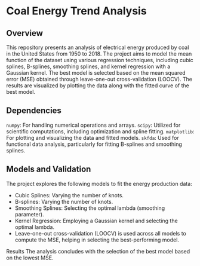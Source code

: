 # Coal Energy Trend Analysis

## Overview
This repository presents an analysis of electrical energy produced by coal in the United States from 1950 to 2018. The project aims to model the mean function of the dataset using various regression techniques, including cubic splines, B-splines, smoothing splines, and kernel regression with a Gaussian kernel. The best model is selected based on the mean squared error (MSE) obtained through leave-one-out cross-validation (LOOCV). The results are visualized by plotting the data along with the fitted curve of the best model.

## Dependencies
`numpy`: For handling numerical operations and arrays.
`scipy`: Utilized for scientific computations, including optimization and spline fitting.
`matplotlib`: For plotting and visualizing the data and fitted models.
`skfda`: Used for functional data analysis, particularly for fitting B-splines and smoothing splines.

## Models and Validation
The project explores the following models to fit the energy production data:

* Cubic Splines: Varying the number of knots.
* B-splines: Varying the number of knots.
* Smoothing Splines: Selecting the optimal lambda (smoothing parameter).
* Kernel Regression: Employing a Gaussian kernel and selecting the optimal lambda.
* Leave-one-out cross-validation (LOOCV) is used across all models to compute the MSE, helping in selecting the best-performing model.

Results
The analysis concludes with the selection of the best model based on the lowest MSE. 
